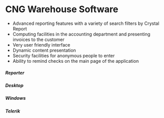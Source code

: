 # CNG Warehouse Software
 
* Advanced reporting features with a variety of search filters by Crystal Report
* Computing facilities in the accounting department and presenting invoices to the customer
* Very user friendly interface
* Dynamic content presentation
* Security facilities for anonymous people to enter
* Ability to remind checks on the main page of the application

##### Reporter
##### Desktop
##### Windows
##### Telerik